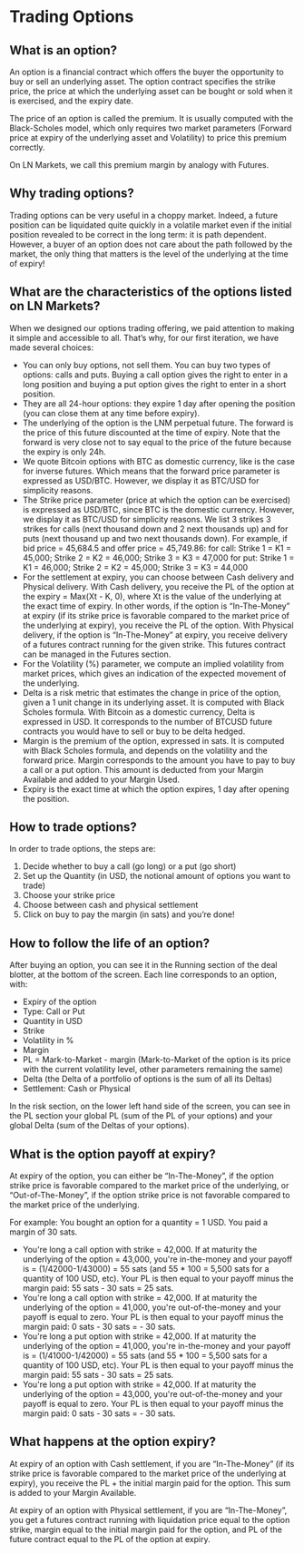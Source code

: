 # Trading Options

## What is an option?

An option is a financial contract which offers the buyer the opportunity to buy or sell an underlying asset. The option contract specifies the strike price, the price at which the underlying asset can be bought or sold when it is exercised, and the expiry date.

The price of an option is called the premium. It is usually computed with the Black-Scholes model, which only requires two market parameters (Forward price at expiry of the underlying asset and Volatility) to price this premium correctly.

On LN Markets, we call this premium margin by analogy with Futures.

## Why trading options?

Trading options can be very useful in a choppy market. Indeed, a future position can be liquidated quite quickly in a volatile market even if the initial position revealed to be correct in the long term: it is path dependent. However, a buyer of an option does not care about the path followed by the market, the only thing that matters is the level of the underlying at the time of expiry!

## What are the characteristics of the options listed on LN Markets?

When we designed our options trading offering, we paid attention to making it simple and accessible to all. That’s why, for our first iteration, we have made several choices:
- You can only buy options, not sell them. You can buy two types of options: calls and puts. Buying a call option gives the right to enter in a long position and buying a put option gives the right to enter in a short position.
- They are all 24-hour options: they expire 1 day after opening the position (you can close them at any time before expiry).
- The underlying of the option is the LNM perpetual future. The forward is the price of this future discounted at the time of expiry. Note that the forward is very close not to say equal to the price of the future because the expiry is only 24h.
- We quote Bitcoin options with BTC as domestic currency, like is the case for inverse futures. Which means that the forward price parameter is expressed as USD/BTC. However, we display it as BTC/USD for simplicity reasons.
- The Strike price parameter (price at which the option can be exercised) is expressed as USD/BTC, since BTC is the domestic currency. However, we display it as BTC/USD for simplicity reasons. We list 3 strikes 3 strikes for calls (next thousand down and 2 next thousands up) and for puts (next thousand up and two next thousands down).
For example, if bid price = 45,684.5 and offer price = 45,749.86:
    for call: Strike 1 = K1 = 45,000; Strike 2 =  K2 = 46,000; Strike 3 =  K3 = 47,000
    for put: Strike 1 = K1 = 46,000; Strike 2 =  K2 = 45,000; Strike 3 =  K3 = 44,000 
- For the settlement at expiry, you can choose between Cash delivery and Physical delivery. 
With Cash delivery, you receive the PL of the option at the expiry = Max(Xt - K, 0), where Xt is the value of the underlying at the exact time of expiry. In other words, if the option is “In-The-Money” at expiry (if its strike price is favorable compared to the market price of the underlying at expiry), you receive the PL of the option.
With Physical delivery, if the option is “In-The-Money” at expiry, you receive delivery of a futures contract running for the given strike. This futures contract can be managed in the Futures section.
- For the Volatility (%) parameter, we compute an implied volatility from market prices, which gives an indication of the expected movement of the underlying.
- Delta is a risk metric that estimates the change in price of the option, given a 1 unit change in its underlying asset. It is computed with Black Scholes formula. With Bitcoin as a domestic currency, Delta is expressed in USD. It corresponds to the number of BTCUSD future contracts you would have to sell or buy to be delta hedged.
- Margin is the premium of the option, expressed in sats. It is computed with Black Scholes formula, and depends on the volatility and the forward price. Margin corresponds to the amount you have to pay to buy a call or a put option. This amount is deducted from your Margin Available and added to your Margin Used.
- Expiry is the exact time at which the option expires, 1 day after opening the position.

## How to trade options?

In order to trade options, the steps are:
1. Decide whether to buy a call (go long) or a put (go short)
2. Set up the Quantity (in USD, the notional amount of options you want to trade)
3. Choose your strike price
4. Choose between cash and physical settlement
5. Click on buy to pay the margin (in sats) and you’re done!

## How to follow the life of an option?

After buying an option, you can see it in the Running section of the deal blotter, at the bottom of the screen. Each line corresponds to an option, with:
- Expiry of the option
- Type: Call or Put
- Quantity in USD
- Strike
- Volatility in %
- Margin
- PL = Mark-to-Market - margin (Mark-to-Market of the option is its price with the current volatility level, other parameters remaining the same)
- Delta (the Delta of a portfolio of options is the sum of all its Deltas)
- Settlement: Cash or Physical

In the risk section, on the lower left hand side of the screen, you can see in the PL section your global PL (sum of the PL of your options) and your global Delta (sum of the Deltas of your options).


## What is the option payoff at expiry?

At expiry of the option, you can either be “In-The-Money”, if the option strike price is favorable compared to the market price of the underlying, or “Out-of-The-Money”, if the option strike price is not favorable compared to the market price of the underlying.

For example:
You bought an option for a quantity = 1 USD. You paid a margin of 30 sats.
- You're long a call option with strike = 42,000. If at maturity the underlying of the option = 43,000, you're in-the-money and your payoff is = (1/42000-1/43000) = 55 sats (and 55 * 100  = 5,500 sats for a quantity of 100 USD, etc).
Your PL is then equal to your payoff minus the margin paid: 55 sats - 30 sats = 25 sats.
- You're long a call option with strike = 42,000. If at maturity the underlying of the option = 41,000, you're out-of-the-money and your payoff is equal to zero.
Your PL is then equal to your payoff minus the margin paid: 0 sats - 30 sats = - 30 sats.
- You're long a put option with strike = 42,000. If at maturity the underlying of the option = 41,000, you're in-the-money and your payoff is = (1/41000-1/42000) = 55 sats (and 55 * 100  = 5,500 sats for a quantity of 100 USD, etc).
Your PL is then equal to your payoff minus the margin paid: 55 sats - 30 sats = 25 sats.
- You're long a put option with strike = 42,000. If at maturity the underlying of the option = 43,000, you're out-of-the-money and your payoff is equal to zero.
Your PL is then equal to your payoff minus the margin paid: 0 sats - 30 sats = - 30 sats.

## What happens at the option expiry?

At expiry of an option with Cash settlement, if you are “In-The-Money” (if its strike price is favorable compared to the market price of the underlying at expiry), you receive the PL + the initial margin paid for the option. This sum is added to your Margin Available. 

At expiry of an option with Physical settlement, if you are “In-The-Money”, you get a futures contract running with liquidation price equal to the option strike, margin equal to the initial margin paid for the option, and PL of the future contract equal to the PL of the option at expiry.

